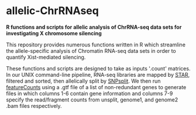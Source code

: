 # allelic-ChrRNAseq
**R functions and scripts for allelic analysis of ChrRNA-seq data sets for investigating X chromosome silencing**


This repository provides numerous functions written in R which streamline the allele-specific analysis of Chromatin RNA-seq data sets in order to quantify Xist-mediated silencing.  


These functions and scripts are designed to take as inputs '.count' matrices.  In our UNIX command-line pipeline, RNA-seq libraries are mapped by [STAR](https://github.com/alexdobin/STAR), filtered and sorted, then allelically split by [SNPsplit](https://github.com/FelixKrueger/SNPsplit).  We then run [featureCounts](http://bioconductor.org/packages/release/bioc/html/Rsubread.html) using a .gtf file of a list of non-redundant genes to generate files in which columns 1-6 contain gene information and columns 7-9 specify the read/fragment counts from unsplit, genome1, and genome2 .bam files respectively. 
